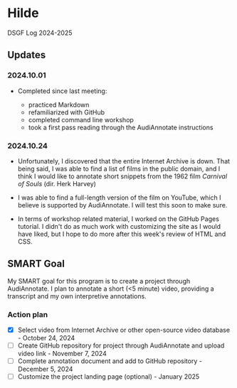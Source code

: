 # Hilde

DSGF Log 2024-2025

## Updates

### 2024.10.01
- Completed since last meeting:
  
    - practiced Markdown
    - refamiliarized with GitHub
    - completed command line workshop
    - took a first pass reading through the AudiAnnotate instructions

### 2024.10.24
- Unfortunately, I discovered that the entire Internet Archive is down. That being said, I was able to find a list of films in the public domain, and I think I would like to annotate short snippets from the 1962 film _Carnival of Souls_ (dir. Herk Harvey)
- I was able to find a full-length version of the film on YouTube, which I believe is supported by AudiAnnotate. I will test this soon to make sure. 

- In terms of workshop related material, I worked on the GitHub Pages tutorial. I didn't do as much work with customizing the site as I would have liked, but I hope to do more after this week's review of HTML and CSS.


## SMART Goal

My SMART goal for this program is to create a project through AudiAnnotate. I plan to annotate a short (<5 minute) video, providing a transcript and my own interpretive annotations.


### Action plan

- [X] Select video from Internet Archive or other open-source video database - October 24, 2024
- [ ] Create GitHub repository for project through AudiAnnotate and upload video link - November 7, 2024
- [ ] Complete annotation document and add to GitHub repository - December 5, 2024
- [ ] Customize the project landing page (optional) - January 2025
